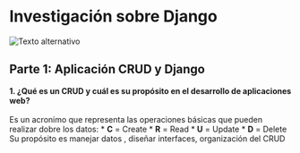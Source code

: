 #  **Investigación sobre Django**
![Texto alternativo](https://ws.apms.io/api/_files/NydJSQz2pxfUmD5yTEe2FR/download/)

##  **Parte 1: Aplicación CRUD y Django**
**1. ¿Qué es un CRUD  y cuál es su propósito en el desarrollo de aplicaciones web?** <br><br>
   Es un acronimo que representa las operaciones básicas que pueden realizar dobre los datos:
    * **C** = Create 
    * **R** = Read
    * **U** = Update
    * **D** = Delete 
   Su propósito es manejar datos , diseñar interfaces, organización del CRUD <br>
   
   
